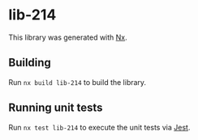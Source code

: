 # lib-214

This library was generated with [Nx](https://nx.dev).

## Building

Run `nx build lib-214` to build the library.

## Running unit tests

Run `nx test lib-214` to execute the unit tests via [Jest](https://jestjs.io).

